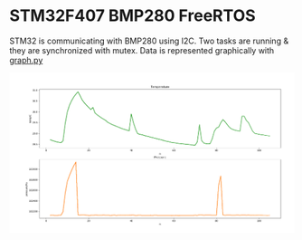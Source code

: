 # STM32F407 BMP280 FreeRTOS

STM32 is communicating with BMP280 using I2C. 
Two tasks are running & they are synchronized with mutex.
Data is represented graphically with [graph.py](./graph.py)

![Alt text](./screenshot.png?raw=true "Title")
